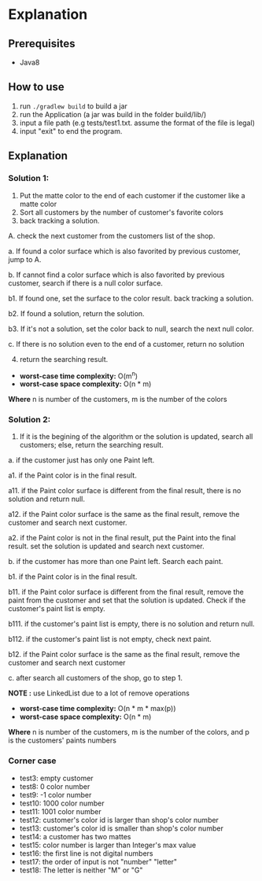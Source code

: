 # Explanation

## Prerequisites

* Java8

## How to use

1. run `./gradlew build` to build a jar
2. run the Application (a jar was build in the folder build/lib/)
3. input a file path (e.g tests/test1.txt. assume the format of the file is legal)
4. input "exit" to end the program.

## Explanation

### Solution 1:

1. Put the matte color to the end of each customer if the customer like a matte color
2. Sort all customers by the number of customer's favorite colors
3. back tracking a solution.

A. check the next customer from the customers list of the shop.

a. If found a color surface which is also favorited by previous customer, jump to A.

b. If cannot find a color surface which is also favorited by previous customer, search if there is a null color surface.

b1. If found one, set the surface to the color result. back tracking a solution.

b2. If found a solution, return the solution.

b3. If it's not a solution, set the color back to null, search the next null color.

c. If there is no solution even to the end of a customer, return no solution

4.  return the searching result.


* **worst-case time complexity:** O(m<sup>n</sup>)
* **worst-case space complexity:** O(n * m)

**Where** n is number of the customers, m is the number of the colors

### Solution 2:

1. If it is the begining of the algorithm or the solution is updated, search all customers; else, return the searching result.
 
a. if the customer just has only one Paint left.

a1. if the Paint color is in the final result.

a11. if the Paint color surface is different from the final result, there is no solution and return null.

a12. if the Paint color surface is the same as the final result, remove the customer and search next customer.
 
a2. if the Paint color is not in the final result, put the Paint into the final result. set the solution is updated and search next customer.
 
b. if the customer has more than one Paint left. Search each paint.

b1. if the Paint color is in the final result.

b11. if the Paint color surface is different from the final result, remove the paint from the customer and set that the solution is updated. Check if the customer's paint list is empty.

b111. if the customer's paint list is empty, there is no solution and return null.

b112. if the customer's paint list is not empty, check next paint.

b12. if the Paint color surface is the same as the final result, remove the customer and search next customer

c. after search all customers of the shop, go to step 1.

**NOTE :** use LinkedList due to a lot of remove operations

* **worst-case time complexity:** O(n * m * max(p))
* **worst-case space complexity:** O(n * m)

**Where** n is number of the customers, m is the number of the colors, and p is the customers' paints numbers

### Corner case

* test3: empty customer
* test8: 0 color number
* test9: -1 color number
* test10: 1000 color number
* test11: 1001 color number
* test12: customer's color id is larger than shop's color number
* test13: customer's color id is smaller than shop's color number
* test14: a customer has two mattes
* test15: color number is larger than Integer's max value
* test16: the first line is not digital numbers
* test17: the order of input is not "number" "letter"
* test18: The letter is neither "M" or "G"
